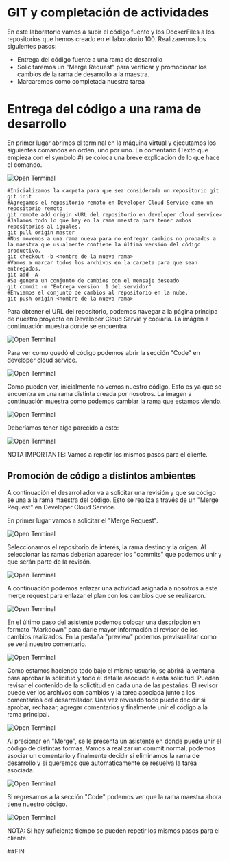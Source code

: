 # GIT y completación de actividades
En este laboratorio vamos a subir el código fuente y los DockerFiles a los repositorios que hemos creado en el laboratorio 100. Realizaremos los siguientes pasos:
- Entrega del código fuente a una rama de desarrollo
- Solicitaremos un "Merge Request" para verificar y promocionar los cambios de la rama de desarrollo a la maestra.
- Marcaremos como completada nuestra tarea

# Entrega del código a una rama de desarrollo
En primer lugar abrimos el terminal en la máquina virtual y ejecutamos los siguientes comandos en orden, uno por uno. En comentario (Texto que empieza con el symbolo #) se coloca una breve explicación de lo que hace el comando.

![Open Terminal](https://github.com/tmaragno/workshops/blob/master/images/500_Image_1.png)

```shell
#Inicializamos la carpeta para que sea considerada un repositorio git
git init
#Agregamos el repositorio remoto en Developer Cloud Service como un repositorio remoto
git remote add origin <URL del repositorio en developer cloud service>
#Jalamos todo lo que hay en la rama maestra para tener ambos repositorios al iguales.
git pull origin master
#Nos movemos a una rama nueva para no entregar cambios no probados a la maestra que usualmente contiene la última versión del código productivo.
git checkout -b <nombre de la nueva rama>
#Vamos a marcar todos los archivos en la carpeta para que sean entregados.
git add –A
#Se genera un conjunto de cambios con el mensaje deseado
git commit -m "Entrega version .1 del servidor"
#Enviamos el conjunto de cambios al repositorio en la nube.
git push origin <nombre de la nueva rama>
```
Para obtener el URL del repositorio, podemos navegar a la página principa de nuestro proyecto en Developer Cloud Servie y copiarla. La imágen a continuación muestra donde se encuentra.

![Open Terminal](https://github.com/tmaragno/workshops/blob/master/images/500_Image_2.png)

Para ver como quedó el código podemos abrir la sección "Code" en developer cloud service.

![Open Terminal](https://github.com/tmaragno/workshops/blob/master/images/500_Image_3.png)

Como pueden ver, inicialmente no vemos nuestro código. Esto es ya que se encuentra en una rama distinta creada por nosotros. La imagen a continuación muestra como podemos cambiar la rama que estamos viendo.

![Open Terminal](https://github.com/tmaragno/workshops/blob/master/images/500_Image_4.png)

Deberíamos tener algo parecido a esto:

![Open Terminal](https://github.com/tmaragno/workshops/blob/master/images/500_Image_5.png)

NOTA IMPORTANTE: Vamos a repetir los mismos pasos para el cliente.

## Promoción de código a distintos ambientes
A continuación el desarrollador va a solicitar una revisión y que su código se una a la rama maestra del código. Esto se realiza a través de un "Merge Request" en Developer Cloud Service.

En primer lugar vamos a solicitar el "Merge Request".

![Open Terminal](https://github.com/tmaragno/workshops/blob/master/images/500_Image_6.png)

Seleccionamos el repositorio de interés, la rama destino y la origen. Al seleccionar las ramas deberían aparecer los "commits" que podemos unir y que serán parte de la revisón.

![Open Terminal](https://github.com/tmaragno/workshops/blob/master/images/500_Image_7.png)

A continuación podemos enlazar una actividad asignada a nosotros a este merge request para enlazar el plan con los cambios que se realizaron.

![Open Terminal](https://github.com/tmaragno/workshops/blob/master/images/500_Image_8.png)

En el último paso del asistente podemos colocar una descripción en formato "Markdown" para darle mayor información al revisor de los cambios realizados. En la pestaña "preview" podemos previsualizar como se verá nuestro comentario.

![Open Terminal](https://github.com/tmaragno/workshops/blob/master/images/500_Image_9.png)

Como estamos haciendo todo bajo el mismo usuario, se abrirá la ventana para aprobar la solicitud y todo el detalle asociado a esta solicitud. Pueden revisar el contenido de la solictitud en cada una de las pestañas. El revisor puede ver los archivos con cambios y la tarea asociada junto a los comentarios del desarrollador. Una vez revisado todo puede decidir si aprobar, rechazar, agregar comentarios y finalmente unir el código a la rama principal.

![Open Terminal](https://github.com/tmaragno/workshops/blob/master/images/500_Image_10.png)

Al presionar en "Merge", se le presenta un asistente en donde puede unir el código de distintas formas. Vamos a realizar un commit normal, podemos asociar un comentario y finalmente decidir si eliminamos la rama de desarrollo y si queremos que automaticamente se resuelva la tarea asociada.

![Open Terminal](https://github.com/tmaragno/workshops/blob/master/images/500_Image_11.png)

Si regresamos a la sección "Code" podemos ver que la rama maestra ahora tiene nuestro código.

![Open Terminal](https://github.com/tmaragno/workshops/blob/master/images/500_Image_12.png)

NOTA: Si hay suficiente tiempo se pueden repetir los mismos pasos para el cliente.

##FIN







